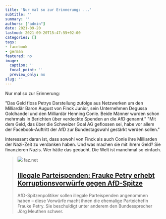 ```yaml
---
title: 'Nur mal so zur Erinnerung: ...'
subtitle: ''
summary: ''
authors: ["admin"]
date: 2021-09-20
lastmod: 2021-09-20T15:47:55+02:00
categories: []
tags:
- facebook
- german
featured: no
image:
  caption: ''
  focal_point: ''
  preview_only: no
slug: ''
---
```

Nur mal so zur Erinnerung:

"Das Geld floss Petrys Darstellung zufolge aus Netzwerken um den Milliardär Baron August von Finck Junior, sein Unternehmen Degussa Goldhandel und den Milliardär Henning Conle. Beide Männer wurden schon mehrmals in Berichten über verdeckte Spenden an die AfD genannt."
"Mit dem Geld, das über die Schweizer Goal AG geflossen sei, habe vor allem der Facebook-Auftritt der AfD zur Bundestagswahl gestärkt werden sollen."

Interessant daran ist, dass sowohl von Finck als auch Conle ihre Milliarden der Nazi-Zeit zu verdanken haben. Und was machen sie mit ihrem Geld? Sie finanzieren Nazis. Wer hätte das gedacht. Die Welt ist manchmal so einfach.
> [![](https://media1.faz.net/ppmedia/aktuell/2371205607/1.7391541/facebook_teaser/frauke-petry-bei-einer.jpg)](https://www.faz.net/aktuell/politik/inland/frauke-petry-erhebt-korruptionsvorwuerfe-gegen-afd-spitze-17391539.html)
> faz.net
> ## [Illegale Parteispenden: Frauke Petry erhebt Korruptionsvorwürfe gegen AfD-Spitze](https://www.faz.net/aktuell/politik/inland/frauke-petry-erhebt-korruptionsvorwuerfe-gegen-afd-spitze-17391539.html)
>
>AfD-Spitzenpolitiker sollen illegale Parteispenden angenommen haben – diese Vorwürfe macht ihnen die ehemalige Parteichefin Frauke Petry. Sie beschuldigt unter anderem den Bundessprecher Jörg Meuthen schwer.


